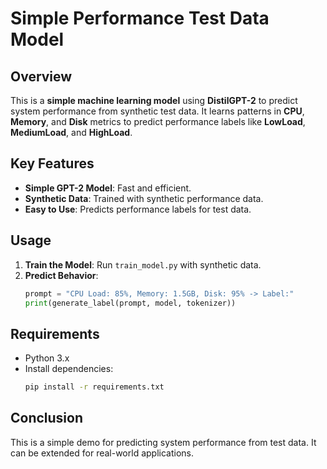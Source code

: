 # Simple Performance Test Data Model

## Overview

This is a **simple machine learning model** using **DistilGPT-2** to predict system performance from synthetic test data. It learns patterns in **CPU**, **Memory**, and **Disk** metrics to predict performance labels like **LowLoad**, **MediumLoad**, and **HighLoad**.

## Key Features

- **Simple GPT-2 Model**: Fast and efficient.
- **Synthetic Data**: Trained with synthetic performance data.
- **Easy to Use**: Predicts performance labels for test data.

## Usage

1. **Train the Model**: Run `train_model.py` with synthetic data.
2. **Predict Behavior**:
    ```python
    prompt = "CPU Load: 85%, Memory: 1.5GB, Disk: 95% -> Label:"
    print(generate_label(prompt, model, tokenizer))
    ```

## Requirements

- Python 3.x
- Install dependencies:
    ```bash
    pip install -r requirements.txt
    ```

## Conclusion

This is a simple demo for predicting system performance from test data. It can be extended for real-world applications.
